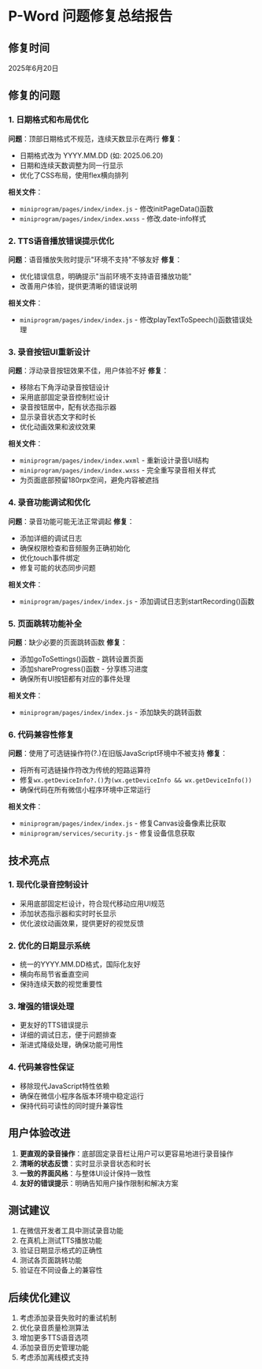 # P-Word 问题修复总结报告

## 修复时间
2025年6月20日

## 修复的问题

### 1. 日期格式和布局优化
**问题**：顶部日期格式不规范，连续天数显示在两行
**修复**：
- 日期格式改为 YYYY.MM.DD (如: 2025.06.20)
- 日期和连续天数调整为同一行显示
- 优化了CSS布局，使用flex横向排列

**相关文件**：
- `miniprogram/pages/index/index.js` - 修改initPageData()函数
- `miniprogram/pages/index/index.wxss` - 修改.date-info样式

### 2. TTS语音播放错误提示优化
**问题**：语音播放失败时提示"环境不支持"不够友好
**修复**：
- 优化错误信息，明确提示"当前环境不支持语音播放功能"
- 改善用户体验，提供更清晰的错误说明

**相关文件**：
- `miniprogram/pages/index/index.js` - 修改playTextToSpeech()函数错误处理

### 3. 录音按钮UI重新设计
**问题**：浮动录音按钮效果不佳，用户体验不好
**修复**：
- 移除右下角浮动录音按钮设计
- 采用底部固定录音控制栏设计
- 录音按钮居中，配有状态指示器
- 显示录音状态文字和时长
- 优化动画效果和波纹效果

**相关文件**：
- `miniprogram/pages/index/index.wxml` - 重新设计录音UI结构
- `miniprogram/pages/index/index.wxss` - 完全重写录音相关样式
- 为页面底部预留180rpx空间，避免内容被遮挡

### 4. 录音功能调试和优化
**问题**：录音功能可能无法正常调起
**修复**：
- 添加详细的调试日志
- 确保权限检查和音频服务正确初始化
- 优化touch事件绑定
- 修复可能的状态同步问题

**相关文件**：
- `miniprogram/pages/index/index.js` - 添加调试日志到startRecording()函数

### 5. 页面跳转功能补全
**问题**：缺少必要的页面跳转函数
**修复**：
- 添加goToSettings()函数 - 跳转设置页面
- 添加shareProgress()函数 - 分享练习进度
- 确保所有UI按钮都有对应的事件处理

**相关文件**：
- `miniprogram/pages/index/index.js` - 添加缺失的跳转函数

### 6. 代码兼容性修复
**问题**：使用了可选链操作符(?.)在旧版JavaScript环境中不被支持
**修复**：
- 将所有可选链操作符改为传统的短路运算符
- 修复`wx.getDeviceInfo?.()`为`(wx.getDeviceInfo && wx.getDeviceInfo())`
- 确保代码在所有微信小程序环境中正常运行

**相关文件**：
- `miniprogram/pages/index/index.js` - 修复Canvas设备像素比获取
- `miniprogram/services/security.js` - 修复设备信息获取

## 技术亮点

### 1. 现代化录音控制设计
- 采用底部固定栏设计，符合现代移动应用UI规范
- 添加状态指示器和实时时长显示
- 优化波纹动画效果，提供更好的视觉反馈

### 2. 优化的日期显示系统
- 统一的YYYY.MM.DD格式，国际化友好
- 横向布局节省垂直空间
- 保持连续天数的视觉重要性

### 3. 增强的错误处理
- 更友好的TTS错误提示
- 详细的调试日志，便于问题排查
- 渐进式降级处理，确保功能可用性

### 4. 代码兼容性保证
- 移除现代JavaScript特性依赖
- 确保在微信小程序各版本环境中稳定运行
- 保持代码可读性的同时提升兼容性

## 用户体验改进

1. **更直观的录音操作**：底部固定录音栏让用户可以更容易地进行录音操作
2. **清晰的状态反馈**：实时显示录音状态和时长
3. **一致的界面风格**：与整体UI设计保持一致性
4. **友好的错误提示**：明确告知用户操作限制和解决方案

## 测试建议

1. 在微信开发者工具中测试录音功能
2. 在真机上测试TTS播放功能
3. 验证日期显示格式的正确性
4. 测试各页面跳转功能
5. 验证在不同设备上的兼容性

## 后续优化建议

1. 考虑添加录音失败时的重试机制
2. 优化录音质量检测算法
3. 增加更多TTS语音选项
4. 添加录音历史管理功能
5. 考虑添加离线模式支持 